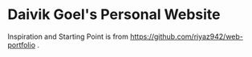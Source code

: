 # Daivik Goel's Personal Website


Inspiration and Starting Point is from https://github.com/riyaz942/web-portfolio .

